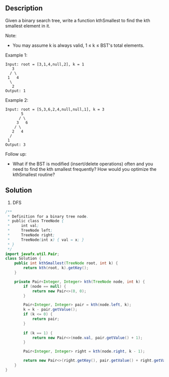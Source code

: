 ## Description

Given a binary search tree, write a function kthSmallest to find the kth smallest element in it.

Note: 
- You may assume k is always valid, 1 ≤ k ≤ BST's total elements.

Example 1:
```
Input: root = [3,1,4,null,2], k = 1
   3
  / \
 1   4
  \
   2
Output: 1
```
Example 2:
```
Input: root = [5,3,6,2,4,null,null,1], k = 3
       5
      / \
     3   6
    / \
   2   4
  /
 1
Output: 3
```
Follow up:
- What if the BST is modified (insert/delete operations) often and you need to find the kth smallest frequently? How would you optimize the kthSmallest routine?

## Solution

1. DFS
```java
/**
 * Definition for a binary tree node.
 * public class TreeNode {
 *     int val;
 *     TreeNode left;
 *     TreeNode right;
 *     TreeNode(int x) { val = x; }
 * }
 */
import javafx.util.Pair;
class Solution {
    public int kthSmallest(TreeNode root, int k) {
        return kth(root, k).getKey();
    }

    private Pair<Integer, Integer> kth(TreeNode node, int k) {
        if (node == null) {
            return new Pair<>(0, 0);
        }

        Pair<Integer, Integer> pair = kth(node.left, k);
        k = k - pair.getValue();
        if (k <= 0) {
            return pair;
        }
        
        if (k == 1) {
            return new Pair<>(node.val, pair.getValue() + 1);
        }

        Pair<Integer, Integer> right = kth(node.right, k - 1);

        return new Pair<>(right.getKey(), pair.getValue() + right.getValue() + 1);
    }
}
```
